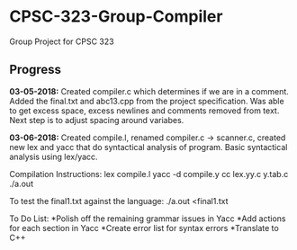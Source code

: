 # CPSC-323-Group-Compiler
Group Project for CPSC 323

## Progress
**03-05-2018:** 
Created compiler.c which determines if we are in a comment. 
Added the final.txt and abc13.cpp from the project specification.
Was able to get excess space, excess newlines and comments removed from text.
Next step is to adjust spacing around variabes.

**03-06-2018:**
Created compile.l, renamed compiler.c -> scanner.c, created new lex and yacc that do syntactical analysis of program.
Basic syntactical analysis using lex/yacc.

Compilation Instructions:
lex compile.l
yacc -d compile.y
cc lex.yy.c y.tab.c
./a.out

To test the final1.txt against the language:
./a.out <final1.txt

To Do List:
*Polish off the remaining grammar issues in Yacc
*Add actions for each section in Yacc
*Create error list for syntax errors
*Translate to C++
